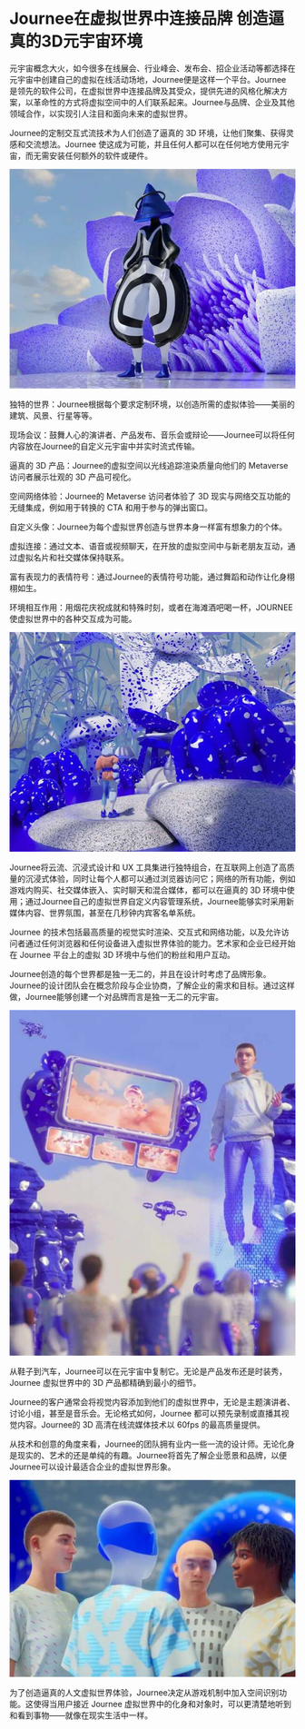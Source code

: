 # Journee在虚拟世界中连接品牌 创造逼真的3D元宇宙环境


元宇宙概念大火，如今很多在线展会、行业峰会、发布会、招企业活动等都选择在元宇宙中创建自己的虚拟在线活动场地，Journee便是这样一个平台。Journee 是领先的软件公司，在虚拟世界中连接品牌及其受众，提供先进的风格化解决方案，以革命性的方式将虚拟空间中的人们联系起来。Journee与品牌、企业及其他领域合作，以实现引人注目和面向未来的虚拟世界。

Journee的定制交互式流技术为人们创造了逼真的 3D 环境，让他们聚集、获得灵感和交流想法。Journee 使这成为可能，并且任何人都可以在任何地方使用元宇宙，而无需安装任何额外的软件或硬件。

![配图](ptt_noop1.jpg)


独特的世界：Journee根据每个要求定制环境，以创造所需的虚拟体验——美丽的建筑、风景、行星等等。

现场会议：鼓舞人心的演讲者、产品发布、音乐会或辩论——Journee可以将任何内容放在Journee的自定义元宇宙中并实时流式传输。

逼真的 3D 产品：Journee的虚拟空间以光线追踪渲染质量向他们的 Metaverse 访问者展示壮观的 3D 产品可视化。

空间网络体验：Journee的 Metaverse 访问者体验了 3D 现实与网络交互功能的无缝集成，例如用于转换的 CTA 和用于参与的弹出窗口。


自定义头像：Journee为每个虚拟世界创造与世界本身一样富有想象力的个体。

虚拟连接：通过文本、语音或视频聊天，在开放的虚拟空间中与新老朋友互动，通过虚拟名片和社交媒体保持联系。

富有表现力的表情符号：通过Journee的表情符号功能，通过舞蹈和动作让化身栩栩如生。

环境相互作用：用烟花庆祝成就和特殊时刻，或者在海滩酒吧喝一杯，JOURNEE 使虚拟世界中的各种交互成为可能。

![配图](ptt_noop2.jpg)


Journee将云流、沉浸式设计和 UX 工具集进行独特组合，在互联网上创造了高质量的沉浸式体验，同时让每个人都可以通过浏览器访问它；网络的所有功能，例如游戏内购买、社交媒体嵌入、实时聊天和混合媒体，都可以在逼真的 3D 环境中使用；通过Journee自己的虛拟世界自定义内容管理系统，Journee能够实时采用新媒体内容、世界氛围，甚至在几秒钟内宾客名单系统。


Journee 的技术包括最高质量的视觉实时渲染、交互式和网络功能，以及允许访问者通过任何浏览器和任何设备进入虚拟世界体验的能力。艺术家和企业已经开始在 Journee 平台上的虚拟 3D 环境中与他们的粉丝和用户互动。

Journee创造的每个世界都是独一无二的，并且在设计时考虑了品牌形象。Journee的设计团队会在概念阶段与企业协商，了解企业的需求和目标。通过这样做，Journee能够创建一个对品牌而言是独一无二的元宇宙。

![配图](ptt_noop3.jpg)


从鞋子到汽车，Journee可以在元宇宙中复制它。无论是产品发布还是时装秀，Journee 虚拟世界中的 3D 产品都精确到最小的细节。

Journee的客户通常会将视觉内容添加到他们的虚拟世界中，无论是主题演讲者、讨论小组，甚至是音乐会。无论格式如何，Journee 都可以预先录制或直播其视觉内容。Journee的 3D 高清在线流媒体技术以 60fps 的最高质量提供。

从技术和创意的角度来看，Journee的团队拥有业内一些一流的设计师。无论化身是现实的、艺术的还是单纯的有趣。Journee将首先了解企业愿景和品牌，以便Journee可以设计最适合企业的虚拟世界形象。

![配图](ptt_noop4.jpg)

为了创造逼真的人文虚拟世界体验，Journee决定从游戏机制中加入空间识别功能。这使得当用户接近 Journee 虚拟世界中的化身和对象时，可以更清楚地听到和看到事物——就像在现实生活中一样。
